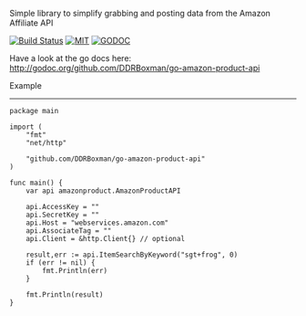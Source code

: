Simple library to simplify grabbing and posting data from the Amazon Affiliate API

[![Build Status](https://travis-ci.org/DDRBoxman/go-amazon-product-api.svg?branch=master)](https://travis-ci.org/DDRBoxman/go-amazon-product-api)
[![MIT](http://img.shields.io/badge/license-MIT-green.svg)](LICENSE) [![GODOC](http://img.shields.io/badge/godoc-reference-blue.svg)](https://godoc.org/github.com/DDRBoxman/go-amazon-product-api)


Have a look at the go docs here:
http://godoc.org/github.com/DDRBoxman/go-amazon-product-api

Example
_______

	package main

	import (
		"fmt"
		"net/http"

		"github.com/DDRBoxman/go-amazon-product-api"
	)

	func main() {
		var api amazonproduct.AmazonProductAPI

		api.AccessKey = ""
		api.SecretKey = ""
		api.Host = "webservices.amazon.com"
		api.AssociateTag = ""
		api.Client = &http.Client{} // optional

		result,err := api.ItemSearchByKeyword("sgt+frog", 0)
		if (err != nil) {
			fmt.Println(err)
		}

		fmt.Println(result)
	}

